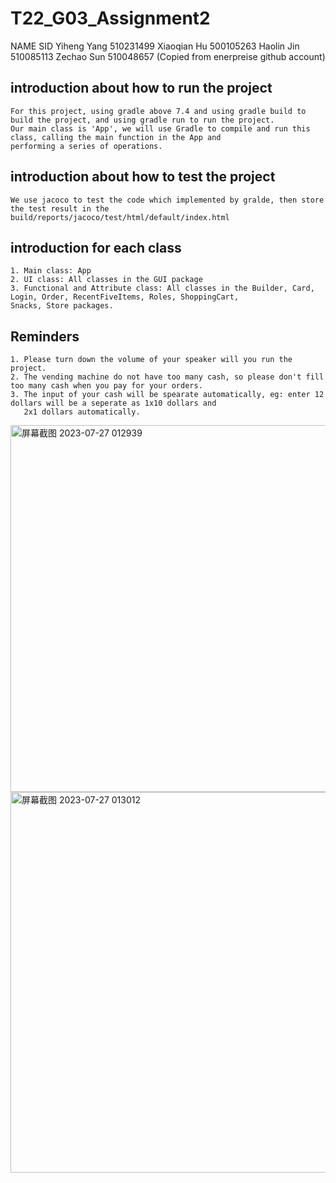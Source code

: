 # T22_G03_Assignment2
NAME            SID
Yiheng Yang     510231499
Xiaoqian Hu     500105263
Haolin Jin      510085113
Zechao Sun      510048657
(Copied from enerpreise github account)

## introduction about how to run the project

    For this project, using gradle above 7.4 and using gradle build to build the project, and using gradle run to run the project.
    Our main class is 'App', we will use Gradle to compile and run this class, calling the main function in the App and 
    performing a series of operations.

## introduction about how to test the project

    We use jacoco to test the code which implemented by gralde, then store the test result in the build/reports/jacoco/test/html/default/index.html

## introduction for each class
    
    1. Main class: App
    2. UI class: All classes in the GUI package
    3. Functional and Attribute class: All classes in the Builder, Card, Login, Order, RecentFiveItems, Roles, ShoppingCart,
    Snacks, Store packages.

## Reminders
    1. Please turn down the volume of your speaker will you run the project.
    2. The vending machine do not have too many cash, so please don't fill too many cash when you pay for your orders.
    3. The input of your cash will be spearate automatically, eg: enter 12 dollars will be a seperate as 1x10 dollars and
       2x1 dollars automatically.

<img width="587" alt="屏幕截图 2023-07-27 012939" src="https://github.com/DokiHollin/CurrencyExchanger/assets/93866170/03d4450a-5f2f-4725-a239-3246397bd24b">
<img width="609" alt="屏幕截图 2023-07-27 013012" src="https://github.com/DokiHollin/CurrencyExchanger/assets/93866170/5016a0bf-759e-4160-9e6b-64c8ce5b73cb">

